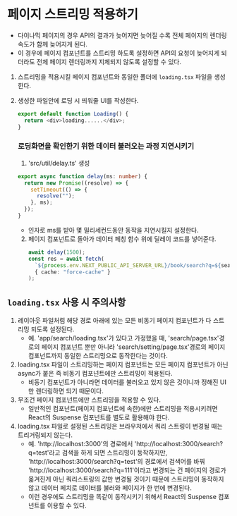 # 페이지 스트리밍 적용하기

- 다이나믹 페이지의 경우 API의 결과가 늦어지면 늦어질 수록 전체 페이지의 렌더링 속도가 함께 늦어지게 된다.
- 이 경우에 페이지 컴포넌트를 스트리밍 하도록 설정하면 API의 요청이 늦어지게 되더라도 전체 페이지 렌더링까지 지체되지 않도록 설정할 수 있다.

1.  스트리밍을 적용시킬 페이지 컴포넌트와 동일한 폴더에 `loading.tsx` 파일을 생성한다.
2.  생성한 파일안에 로딩 시 띄워줄 UI를 작성한다.

    ```ts
    export default function Loading() {
      return <div>loading......</div>;
    }
    ```

    ### 로딩화면을 확인한기 위한 데이터 불러오는 과정 지연시키기

    1. 'src/util/delay.ts' 생성

    ```ts
    export async function delay(ms: number) {
      return new Promise((resolve) => {
        setTimeout(() => {
          resolve("");
        }, ms);
      });
    }
    ```

    - 인자로 ms를 받아 몇 밀리세컨드동안 동작을 지연시킬지 설정한다.

    2. 페이지 컴포넌트로 돌아가 데이터 페칭 함수 위에 딜레이 코드를 넣어준다.
       ```ts
       await delay(1500);
       const res = await fetch(
         `${process.env.NEXT_PUBLIC_API_SERVER_URL}/book/search?q=${searchParams.q}`,
         { cache: "force-cache" }
       );
       ```

## `loading.tsx` 사용 시 주의사항

1. 레이아웃 파일처럼 해당 경로 아래에 있는 모든 비동기 페이지 컴포넌트가 다 스트리밍 되도록 설정된다.
   - 예. 'app/search/loading.tsx'가 있다고 가정했을 때, 'search/page.tsx'경로의 페이지 컴포넌트 뿐만 아니라 'search/setting/page.tsx'경로의 페이지 컴포넌트까지 동일한 스트리밍으로 동작한다는 것이다.
2. loading.tsx 파일이 스트리밍하는 페이지 컴포넌트는 모든 페이지 컴포넌트가 아닌 async가 붙은 즉 비동기 컴포넌트에만 스트리밍이 적용된다.
   - 비동기 컴포넌트가 아니라면 데이터를 불러오고 있지 않은 것이니까 정해진 UI만 렌더링하면 되기 때문이다.
3. 무조건 페이지 컴포넌트에만 스트리밍을 적용할 수 있다.
   - 일반적인 컴포넌트(페이지 컴포넌트에 속한)에만 스트리밍을 적용시키려면 React의 Suspense 컴포넌트를 별도로 활용해야 한다.
4. loading.tsx 파일로 설정된 스트리밍은 브라우저에서 쿼리 스트링이 변경될 때는 트리거링되지 않는다.
   - 예. 'http://localhost:3000'의 경로에서 'http://localhost:3000/search?q=test'라고 검색을 하게 되면 스트리밍이 동작하지만, 'http://localhost:3000/search?q=test'의 경로에서 검색어를 바꿔 'http://localhost:3000/search?q=111'이라고 변경되는 건 페이지의 경로가 옮겨진게 아닌 쿼리스트링의 값만 변경될 것이기 때문에 스트리밍이 동작하지 않고 데이터 페치로 데이터를 불러와 페이지가 한 번에 변경된다.
   - 이런 경우에도 스트리밍을 똑같이 동작시키기 위해서 React의 Suspense 컴포넌트를 이용할 수 있다.
